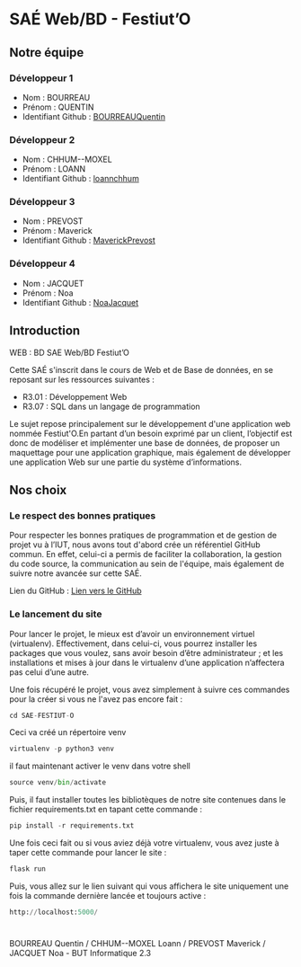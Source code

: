 # SAÉ Web/BD - Festiut’O

## Notre équipe

### Développeur 1

- Nom : BOURREAU
- Prénom : QUENTIN
- Identifiant Github : [BOURREAUQuentin](https://github.com/BOURREAUQuentin)

### Développeur 2

- Nom : CHHUM--MOXEL
- Prénom : LOANN
- Identifiant Github : [loannchhum](https://github.com/loannchhum)

### Développeur 3

- Nom : PREVOST
- Prénom : Maverick
- Identifiant Github : [MaverickPrevost](https://github.com/MaverickPrevost)

### Développeur 4

- Nom : JACQUET
- Prénom : Noa
- Identifiant Github : [NoaJacquet](https://github.com/NoaJacquet)

## Introduction

WEB :  BD 
SAE Web/BD
Festiut’O

Cette SAÉ s'inscrit dans le cours de Web et de Base de données, en se reposant sur les ressources suivantes :
- R3.01 : Développement Web
- R3.07 : SQL dans un langage de programmation

Le sujet repose principalement sur le développement d'une application web nommée Festiut'O.En partant d’un besoin exprimé par un client, l’objectif est donc de modéliser et implémenter une base de données, de proposer un maquettage pour une application graphique, mais également de développer une application Web sur une partie du système d’informations.

## Nos choix

### Le respect des bonnes pratiques

Pour respecter les bonnes pratiques de programmation et de gestion de projet vu à l’IUT, nous avons tout d'abord crée un référentiel GitHub commun. En effet, celui-ci a permis de faciliter la collaboration, la gestion du code source, la communication au sein de l'équipe, mais également de suivre notre avancée sur cette SAÉ.

Lien du GitHub : [Lien vers le GitHub](https://github.com/QuentinBOURREAU/SAE-Festiut-O)

### Le lancement du site
Pour lancer le projet, le mieux est d’avoir un environnement virtuel (virtualenv). Effectivement, dans celui-ci, vous pourrez installer les packages que vous voulez, sans avoir besoin d’être administrateur ; et les installations et mises à jour dans le virtualenv d’une application n’affectera pas celui d’une autre.
	
Une fois récupéré le projet, vous avez simplement à suivre ces commandes pour la créer si vous ne l'avez pas encore fait :

```python
cd SAE-FESTIUT-O
```
Ceci va créé un répertoire venv
```python
virtualenv -p python3 venv
```
il faut maintenant activer le venv dans votre shell
```python
source venv/bin/activate
```

Puis, il faut installer toutes les bibliotèques de notre site contenues dans le fichier requirements.txt en tapant cette commande :
```python
pip install -r requirements.txt
```

Une fois ceci fait ou si vous aviez déjà votre virtualenv, vous avez juste à taper cette commande pour lancer le site :

```python
flask run
```

Puis, vous allez sur le lien suivant qui vous affichera le site uniquement une fois la commande dernière lancée et toujours active :

```python
http://localhost:5000/
```

#

BOURREAU Quentin / CHHUM--MOXEL Loann / PREVOST Maverick / JACQUET Noa - BUT Informatique 2.3
